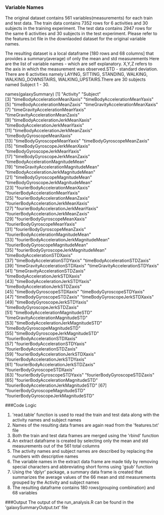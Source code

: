 ### Variable Names

The original dataset contains 561 variables(measurements) for each train and test data. 
The train data contains 7352 rows for 6 activities and 30 subjects in the training experiment.
The test data contains 2947 rows for the same 6 activities and 30 subjects in the test experiment.
Please refer to the features.txt file in the downlaoded dataset for the original variable names.

The resulting dataset is a local dataframe [180 rows and 68 columns] that provides a summary(average) of only the mean and std measurements
Here are the list of variable names - which are self explanatory. X,Y,Z refers to the axis in which the measurement was observed.STD - standard deviation.
There are 6 activities namely LAYING, SITTING, STANDING, WALKING, WALKING_DOWNSTAIRS, WALKING_UPSTAIRS.There are 30 subjects named Subject 1 - 30.

 names(galaxySummary)
 [1] "Activity"                                 "Subject"                                 
 [3] "timeBodyAccelerationMeanXaxis"            "timeBodyAccelerationMeanYaxis"           
 [5] "timeBodyAccelerationMeanZaxis"            "timeGravityAccelerationMeanXaxis"        
 [7] "timeGravityAccelerationMeanYaxis"         "timeGravityAccelerationMeanZaxis"        
 [9] "timeBodyAccelerationJerkMeanXaxis"        "timeBodyAccelerationJerkMeanYaxis"       
[11] "timeBodyAccelerationJerkMeanZaxis"        "timeBodyGyroscopeMeanXaxis"              
[13] "timeBodyGyroscopeMeanYaxis"               "timeBodyGyroscopeMeanZaxis"              
[15] "timeBodyGyroscopeJerkMeanXaxis"           "timeBodyGyroscopeJerkMeanYaxis"          
[17] "timeBodyGyroscopeJerkMeanZaxis"           "timeBodyAccelerationMagnitudeMean"       
[19] "timeGravityAccelerationMagnitudeMean"     "timeBodyAccelerationJerkMagnitudeMean"   
[21] "timeBodyGyroscopeMagnitudeMean"           "timeBodyGyroscopeJerkMagnitudeMean"      
[23] "fourierBodyAccelerationMeanXaxis"         "fourierBodyAccelerationMeanYaxis"        
[25] "fourierBodyAccelerationMeanZaxis"         "fourierBodyAccelerationJerkMeanXaxis"    
[27] "fourierBodyAccelerationJerkMeanYaxis"     "fourierBodyAccelerationJerkMeanZaxis"    
[29] "fourierBodyGyroscopeMeanXaxis"            "fourierBodyGyroscopeMeanYaxis"           
[31] "fourierBodyGyroscopeMeanZaxis"            "fourierBodyAccelerationMagnitudeMean"    
[33] "fourierBodyAccelerationJerkMagnitudeMean" "fourierBodyGyroscopeMagnitudeMean"       
[35] "fourierBodyGyroscopeJerkMagnitudeMean"    "timeBodyAccelerationSTDXaxis"            
[37] "timeBodyAccelerationSTDYaxis"             "timeBodyAccelerationSTDZaxis"            
[39] "timeGravityAccelerationSTDXaxis"          "timeGravityAccelerationSTDYaxis"         
[41] "timeGravityAccelerationSTDZaxis"          "timeBodyAccelerationJerkSTDXaxis"        
[43] "timeBodyAccelerationJerkSTDYaxis"         "timeBodyAccelerationJerkSTDZaxis"        
[45] "timeBodyGyroscopeSTDXaxis"                "timeBodyGyroscopeSTDYaxis"               
[47] "timeBodyGyroscopeSTDZaxis"                "timeBodyGyroscopeJerkSTDXaxis"           
[49] "timeBodyGyroscopeJerkSTDYaxis"            "timeBodyGyroscopeJerkSTDZaxis"           
[51] "timeBodyAccelerationMagnitudeSTD"         "timeGravityAccelerationMagnitudeSTD"     
[53] "timeBodyAccelerationJerkMagnitudeSTD"     "timeBodyGyroscopeMagnitudeSTD"           
[55] "timeBodyGyroscopeJerkMagnitudeSTD"        "fourierBodyAccelerationSTDXaxis"         
[57] "fourierBodyAccelerationSTDYaxis"          "fourierBodyAccelerationSTDZaxis"         
[59] "fourierBodyAccelerationJerkSTDXaxis"      "fourierBodyAccelerationJerkSTDYaxis"     
[61] "fourierBodyAccelerationJerkSTDZaxis"      "fourierBodyGyroscopeSTDXaxis"            
[63] "fourierBodyGyroscopeSTDYaxis"             "fourierBodyGyroscopeSTDZaxis"            
[65] "fourierBodyAccelerationMagnitudeSTD"      "fourierBodyAccelerationJerkMagnitudeSTD" 
[67] "fourierBodyGyroscopeMagnitudeSTD"         "fourierBodyGyroscopeJerkMagnitudeSTD"

###Code Logic
1) 'read.table' function is used to read the train and test data along with the activity names and subject names
2) Names of the resulting data frames are again read from the 'features.txt' file
3) Both the train and test data frames are merged using the 'rbind' function
4) An extract dataframe is created by selecting only the mean and std measurements out of the 561 total columns
5) The activity names and subject names are described by replacing the numbers with descriptive names
6) The variable names in the extract data frame are made tidy by removing special characters and abbreviating short forms using 'gsub' function
7) Using the 'dplyr' package, a summary data frame is created that summarizes the average values of the 66 mean and std measurements grouped by the Activity and subject names
8) The resulting dataframe contains 180 rows(grouping combination) and 68 variables

###Output
The output of the run_analysis.R can be found in the 'galaxySummaryOutput.txt' file
